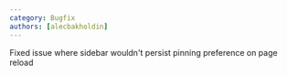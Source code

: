 ```yaml
---
category: Bugfix
authors: [alecbakholdin]
---
```


Fixed issue where sidebar wouldn't persist pinning preference on page reload

